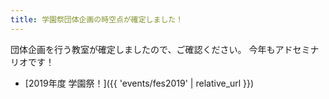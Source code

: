 ```yaml
---
title: 学園祭団体企画の時空点が確定しました！
---
```


団体企画を行う教室が確定しましたので、ご確認ください。
今年もアドセミナリオです！

- [2019年度 学園祭！]({{ 'events/fes2019' | relative_url }})